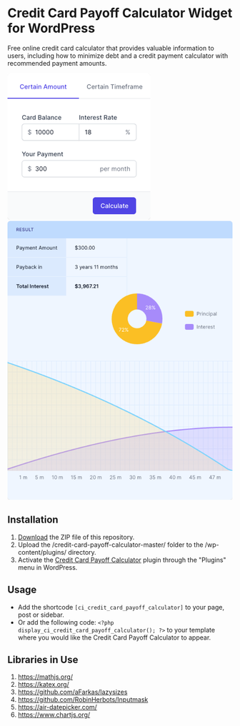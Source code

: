 # Credit Card Payoff Calculator Widget for WordPress

Free online credit card calculator that provides valuable information to users, including how to minimize debt and a credit payment calculator with recommended payment amounts.

![Credit Card Payoff Calculator Input Form](/assets/images/screenshot-1.png "Credit Card Payoff Calculator Input Form")
![Credit Card Payoff Calculator Calculation Results](/assets/images/screenshot-2.png "Credit Card Payoff Calculator Calculation Results")

## Installation

1. [Download](https://github.com/pub-calculator-io/credit-card-payoff-calculator/archive/refs/heads/master.zip) the ZIP file of this repository.
2. Upload the /credit-card-payoff-calculator-master/ folder to the /wp-content/plugins/ directory.
3. Activate the [Credit Card Payoff Calculator](https://www.calculator.io/credit-card-payoff-calculator/ "Credit Card Payoff Calculator Homepage") plugin through the "Plugins" menu in WordPress.

## Usage
* Add the shortcode `[ci_credit_card_payoff_calculator]` to your page, post or sidebar.
* Or add the following code: `<?php display_ci_credit_card_payoff_calculator(); ?>` to your template where you would like the Credit Card Payoff Calculator to appear.

## Libraries in Use
1. https://mathjs.org/
2. https://katex.org/
3. https://github.com/aFarkas/lazysizes
4. https://github.com/RobinHerbots/Inputmask
5. https://air-datepicker.com/
6. https://www.chartjs.org/
